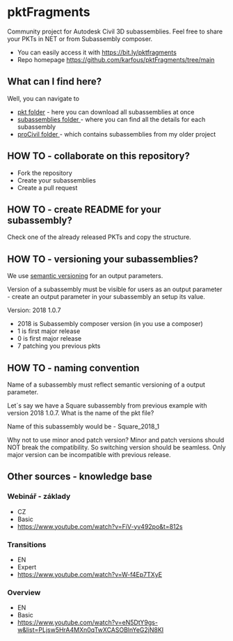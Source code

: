 # pktFragments

Community project for Autodesk Civil 3D subassemblies.
Feel free to share your PKTs in NET or from Subassembly composer.

- You can easily access it with https://bit.ly/pktfragments
- Repo homepage https://github.com/karfous/pktFragments/tree/main

## What can I find here?

Well, you can navigate to

- [pkt folder](https://github.com/karfous/pktFragments/tree/main/pkt) - here you can download all subassemblies at once
- [subassemblies folder ](https://github.com/karfous/pktFragments/tree/main/subassemblies) - where you can find all the details for each subassembly
- [proCivil folder ](https://github.com/karfous/pktFragments/tree/main/subassemblies/_proCIVIL) - which contains subassemblies from my older project

## HOW TO - collaborate on this repository?

- Fork the repository
- Create your subassemblies
- Create a pull request

## HOW TO - create README for your subassembly?

Check one of the already released PKTs and copy the structure.

## HOW TO - versioning your subassemblies?

We use [semantic versioning](https://www.linkedin.com/pulse/understanding-semantic-versioning-guide-developers-ajibola-oseni-/) for an output parameters.

Version of a subassembly must be visible for users as an output parameter - create an output parameter in your subassembly an setup its value.

Version: 2018 1.0.7

- 2018 is Subassembly composer version (in you use a composer)
- 1 is first major release
- 0 is first major release
- 7 patching you previous pkts

## HOW TO - naming convention

Name of a subassembly must reflect semantic versioning of a output parameter.

Let´s say we have a Square subassembly from previous example with version 2018 1.0.7. What is the name of the pkt file?

Name of this subassembly would be - Square_2018_1

Why not to use minor anod patch version? Minor and patch versions should NOT break the compatibility. So switching version should be seamless. Only major version can be incompatible with previous release.

## Other sources - knowledge base

### Webinář - základy

- CZ
- Basic
- https://www.youtube.com/watch?v=FiV-yv492po&t=812s

### Transitions

- EN
- Expert
- https://www.youtube.com/watch?v=W-f4Ep7TXyE

### Overview

- EN
- Basic
- https://www.youtube.com/watch?v=eN5DtY9gs-w&list=PLjsw5HrA4MXn0qTwXCASOBlnYeG2jN8KI
